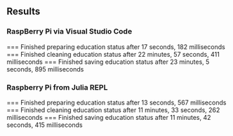 ## Results
### RaspBerry Pi via Visual Studio Code
=== Finished preparing education status after 17 seconds, 182 milliseconds
=== Finished cleaning education status after 22 minutes, 57 seconds, 411 milliseconds
=== Finished saving education status after 23 minutes, 5 seconds, 895 milliseconds
### Raspberry Pi from Julia REPL
=== Finished preparing education status after 13 seconds, 567 milliseconds
=== Finished cleaning education status after 11 minutes, 33 seconds, 262 milliseconds
=== Finished saving education status after 11 minutes, 42 seconds, 415 milliseconds
